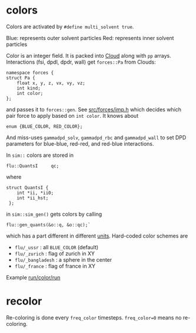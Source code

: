 # colors

Colors are activated by `#define multi_solvent true`.

Blue: represents outer solvent particles
Red:  represents inner solvent particles

Color is an integer field. It is packed into [Cloud](cloud.md) along
with `pp` arrays. Interactions (fsi, dpdl, dpdr, wall) get
`forces::Pa` from Clouds:

	namespace forces {
	struct Pa {
		float x, y, z, vx, vy, vz;
		int kind;
		int color;
	};

and passes it to `forces::gen`. See
[src/forces/imp.h](src/forces/imp.h) which decides which pair force to
apply based on `int color`. It knows about

	enum {BLUE_COLOR, RED_COLOR};

And miss-uses `gammadpd_solv`, `gammadpd_rbc` and `gammadpd_wall` to
set DPD parameters for blue-blue, red-red, and red-blue interactions.

In `sim::` colors are stored in

	flu::QuantsI     qc;

where

	struct QuantsI {
		int *ii, *ii0;
		int *ii_hst;
	 };

in `sim::sim_gen()` gets colors by calling

	flu::gen_quants(&o::q, &o::qc);`

which has a part different in different [units](u.md). Hard-coded
color schemes are

* `flu/_ussr` : all `BLUE_COLOR` (default)
* `flu/_zurich` : flag of zurich in XY
* `flu/_bangladesh` : a sphere in the center
* `flu/_france` : flag of france in XY

Example [run/color/run](run/color/run)

# recolor

Re-coloring is done every `freq_color` timesteps. `freq_color=0` means
no re-coloring.

